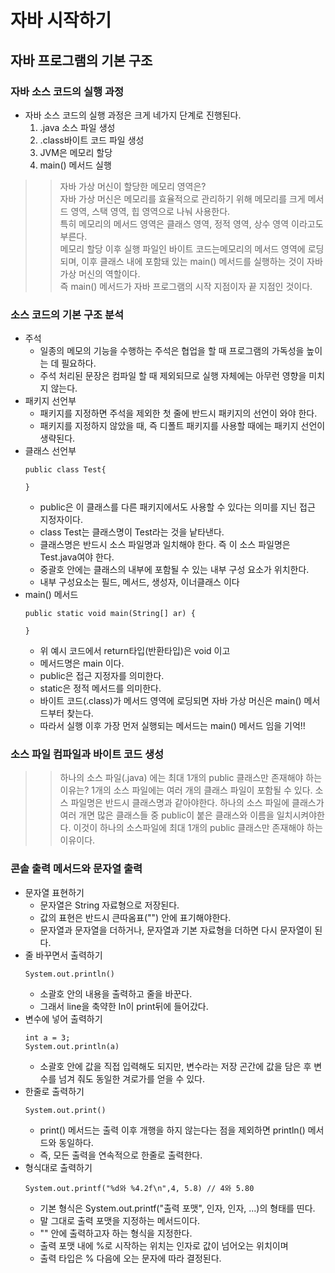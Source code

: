 # 자바 시작하기

## 자바 프로그램의 기본 구조
### 자바 소스 코드의 실행 과정
- 자바 소스 코드의 실행 과정은 크게 네가지 단계로 진행된다.
  1. .java 소스 파일 생성
  2. .class바이트 코드 파일 생성
  3. JVM은 메모리 할당
  4. main() 메서드 실행
>> 자바 가상 머신이 할당한 메모리 영역은?<br>
>> 자바 가상 머신은 메모리를 효율적으로 관리하기 위해 메모리를 크게 메서드 영역, 스택 영역, 힙 영역으로 나눠 사용한다.<br>
>> 특히 메모리의 메서드 영역은 클래스 영역, 정적 영역, 상수 영역 이라고도 부른다.<br>
>> 메모리 할당 이후 실행 파일인 바이트 코드는메모리의 메서드 영역에 로딩되며, 이후 클래스 내에 포함돼 있는 main() 메서드를 실행하는 것이 자바 가상 머신의 역할이다.<br>
>> 즉 main() 메서드가 자바 프로그램의 시작 지점이자 끝 지점인 것이다.<br>

### 소스 코드의 기본 구조 분석
- 주석
  - 일종의 메모의 기능을 수행하는 주석은 협업을 할 때 프로그램의 가독성을 높이는 데 필요하다.
  - 주석 처리된 문장은 컴파일 할 때 제외되므로 실행 자체에는 아무런 영향을 미치지 않는다.
- 패키지 선언부
  - 패키지를 지정하면 주석을 제외한 첫 줄에 반드시 패키지의 선언이 와야 한다.
  - 패키지를 지정하지 않았을 때, 즉 디폴트 패키지를 사용할 때에는 패키지 선언이 생략된다. 
- 클래스 선언부
  ```
  public class Test{

  }
  ```
  - public은 이 클래스를 다른 패키지에서도 사용할 수 있다는 의미를 지닌 접근 지정자이다.
  - class Test는 클래스명이 Test라는 것을 낱타낸다.
  - 클래스명은 반드시 소스 파일명과 일치해야 한다. 즉 이 소스 파일명은 Test.java여야 한다.
  - 중괄호 안에는 클래스의 내부에 포함될 수 있는 내부 구성 요소가 위치한다.
  - 내부 구성요소는 필드, 메서드, 생성자, 이너클래스 이다
- main() 메서드
  ```
  public static void main(String[] ar) {

  }
  ```
  - 위 예시 코드에서 return타입(반환타입)은 void 이고
  - 메서드명은 main 이다.
  - public은 접근 지정자를 의미한다.
  - static은 정적 메서드를 의미한다.
  - 바이트 코드(.class)가 메서드 영역에 로딩되면 자바 가상 머신은 main() 메서드부터 찾는다.
  - 따라서 실행 이후 가장 먼저 실행되는 메서드는 main() 메서드 임을 기억!!

### 소스 파일 컴파일과 바이트 코드 생성
>> 하나의 소스 파일(.java) 에는 최대 1개의 public 클래스만 존재해야 하는 이유는?
>> 1개의 소스 파일에는 여러 개의 클래스 파일이 포함될 수 있다.
>> 소스 파일명은 반드시 클래스명과 같아야한다.
>> 하나의 소스 파일에 클래스가 여러 개면 많은 클래스들 중 public이 붙은 클래스와 이름을 일치시켜야한다.
>> 이것이 하나의 소스파일에 최대 1개의 public 클래스만 존재해야 하는 이유이다.

### 콘솔 출력 메서드와 문자열 출력
- 문자열 표현하기
  - 문자열은 String 자료형으로 저장된다.
  - 값의 표현은 반드시 큰따옴표("") 안에 표기해야한다.
  - 문자열과 문자열을 더하거나, 문자열과 기본 자료형을 더하면 다시 문자열이 된다.
- 줄 바꾸면서 출력하기
  ```
  System.out.println()
  ```
  - 소괄호 안의 내용을 출력하고 줄을 바꾼다.
  - 그래서 line을 축약한 ln이 print뒤에 들어갔다.
- 변수에 넣어 출력하기
  ```
  int a = 3;
  System.out.println(a)
  ```
  - 소괄호 안에 값을 직접 입력해도 되지만, 변수라는 저장 곤간에 값을 담은 후 변수를 넘겨 줘도 동일한 겨로가를 얻을 수 있다.
- 한줄로 출력하기
  ```
  System.out.print()
  ```
  - print() 메서드는 출력 이후 개행을 하지 않는다는 점을 제외하면 println() 메서드와 동일하다.
  - 즉, 모든 출력을 연속적으로 한줄로 출력한다.
- 형식대로 출력하기
  ```
  System.out.printf("%d와 %4.2f\n",4, 5.8) // 4와 5.80
  ```
  - 기본 형식은 System.out.printf("출력 포맷", 인자, 인자, ...)의 형태를 띤다.
  - 말 그대로 출력 포맷을 지정하는 메서드이다.
  - "" 안에 출력하고자 하는 형식을 지정한다.
  - 출력 포맷 내에 %로 시작하는 위치는 인자로 값이 넘어오는 위치이며
  - 출력 타입은 % 다음에 오는 문자에 따라 결정된다.
